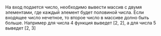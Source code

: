 На вход подается число, необходимо вывести массив с двумя элементами, где каждый элемент будет половиной числа. Если входящее число нечетное, то второе число в массиве долно быть больше. Например для числа 4 функция выведет [2, 2], а для числа 5 выведет [2, 3]

